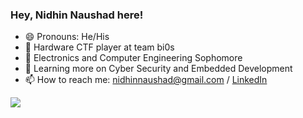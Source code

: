 ### Hey, Nidhin Naushad here!


- 😄 Pronouns: He/His
- 🔭 Hardware CTF player at team bi0s
- 🌱 Electronics and Computer Engineering Sophomore
- 👯 Learning more on Cyber Security and Embedded Development
- 📫 How to reach me: nidhinnaushad@gmail.com / [LinkedIn](https://in.linkedin.com/in/nidhin-naushad-1627341b5)
<img src = "https://github-readme-stats.vercel.app/api?username=nidhinnaushad&&show_icons=true&title_color=ffffff&icon_color=ffffff&text_color=b2b2b2&bg_color=000001">

